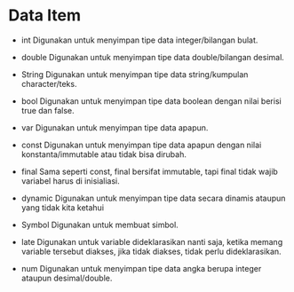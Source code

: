 # Data Item

- int 
Digunakan untuk menyimpan tipe data integer/bilangan bulat.

- double
Digunakan untuk menyimpan tipe data double/bilangan desimal.

- String
Digunakan untuk menyimpan tipe data string/kumpulan character/teks.

- bool
Digunakan untuk menyimpan tipe data boolean dengan nilai berisi true dan false.

- var
Digunakan untuk menyimpan tipe data apapun.

- const
Digunakan untuk menyimpan tipe data apapun dengan nilai konstanta/immutable atau tidak bisa dirubah.

- final
Sama seperti const, final bersifat immutable, tapi final tidak wajib variabel harus di inisialiasi. 

- dynamic
Digunakan untuk menyimpan tipe data secara dinamis ataupun yang tidak kita ketahui

- Symbol
Digunakan untuk membuat simbol.

- late
Digunakan untuk variable dideklarasikan nanti saja, ketika memang variable tersebut diakses, jika tidak diakses, tidak perlu dideklarasikan.

- num
Digunakan untuk menyimpan tipe data angka berupa integer ataupun desimal/double.